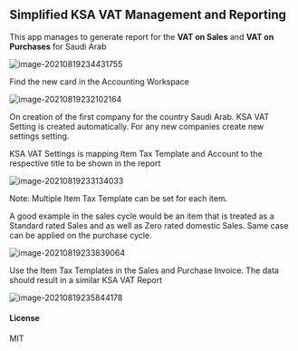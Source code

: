 ## Simplified KSA VAT Management and Reporting

This app manages to generate report for the **VAT on Sales** and **VAT on Purchases** for Saudi Arab

![image-20210819234431755](/Users/ahmad/frappe/bench-13/apps/ksa_vat/README.assets/image-20210819234431755.png)





Find the new card in the Accounting Workspace

![image-20210819232102164](/Users/ahmad/frappe/bench-13/apps/ksa_vat/README.assets/image-20210819232102164.png)



On creation of the first company for the country Saudi Arab. KSA VAT Setting is created automatically. For any new companies create new settings setting.

KSA VAT Settings is mapping Item Tax Template and Account to the respective title to be shown in the report

![image-20210819233134033](/Users/ahmad/frappe/bench-13/apps/ksa_vat/README.assets/image-20210819233134033.png)



Note: Multiple Item Tax Template can be set for each item. 

A good example in the sales cycle would be an item that is treated as a Standard rated Sales and as well as Zero rated domestic Sales. Same case can be applied on the purchase cycle.

![image-20210819233839064](/Users/ahmad/frappe/bench-13/apps/ksa_vat/README.assets/image-20210819233839064.png)



Use the Item Tax Templates in the Sales and Purchase Invoice. The data should result in a similar KSA VAT Report

![image-20210819235844178](/Users/ahmad/frappe/bench-13/apps/ksa_vat/README.assets/image-20210819235844178.png)



#### License

MIT